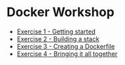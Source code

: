 # Docker Workshop

- [Exercise 1 - Getting started](exercise-1.md)
- [Exercise 2 - Building a stack](exercise-2.md)
- [Exercise 3 - Creating a Dockerfile](exercise-3.md)
- [Exercise 4 - Bringing it all together](exercise-4.md)
